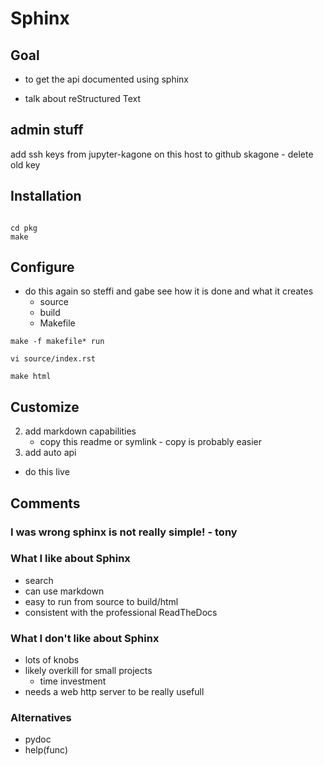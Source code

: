 # Sphinx

## Goal

- to get the api documented using sphinx

- talk about reStructured Text

## admin stuff
add ssh keys from jupyter-kagone on this host to github skagone - delete old key


## Installation

```

cd pkg
make

```

## Configure

- do this again so steffi and gabe see how it is done and what it creates
    - source
    - build
    - Makefile

```
make -f makefile* run

vi source/index.rst

make html
```

## Customize

2. add markdown capabilities
    - copy this readme or symlink - copy is probably easier
1. add auto api

- do this live

## Comments

### I was wrong sphinx is not really simple! - tony

### What I like about Sphinx

- search
- can use markdown
- easy to run from source to build/html
- consistent with the professional ReadTheDocs


### What I don't like about Sphinx

- lots of knobs
- likely overkill for small projects
	- time investment
- needs a web http server to be really usefull

### Alternatives

- pydoc
- help(func)

